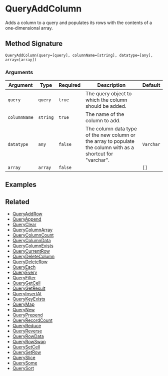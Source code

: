 # QueryAddColumn

Adds a column to a query and populates its rows with the contents of a one-dimensional array.

## Method Signature

```
QueryAddColumn(query=[query], columnName=[string], datatype=[any], array=[array])
```

### Arguments

| Argument     | Type     | Required | Description                                                                                                  | Default   |
| ------------ | -------- | -------- | ------------------------------------------------------------------------------------------------------------ | --------- |
| `query`      | `query`  | `true`   | The query object to which the column should be added.                                                        |           |
| `columnName` | `string` | `true`   | The name of the column to add.                                                                               |           |
| `datatype`   | `any`    | `false`  | The column data type of the new column or the array to populate the column with as a shortcut for "varchar". | `Varchar` |
| `array`      | `array`  | `false`  |                                                                                                              | `[]`      |

## Examples

## Related

* [QueryAddRow](queryaddrow.md)
* [QueryAppend](queryappend.md)
* [QueryClear](queryclear.md)
* [QueryColumnArray](querycolumnarray.md)
* [QueryColumnCount](querycolumncount.md)
* [QueryColumnData](querycolumndata.md)
* [QueryColumnExists](querycolumnexists.md)
* [QueryCurrentRow](querycurrentrow.md)
* [QueryDeleteColumn](querydeletecolumn.md)
* [QueryDeleteRow](querydeleterow.md)
* [QueryEach](queryeach.md)
* [QueryEvery](queryevery.md)
* [QueryFilter](queryfilter.md)
* [QueryGetCell](querygetcell.md)
* [QueryGetResult](querygetresult.md)
* [QueryInsertAt](queryinsertat.md)
* [QueryKeyExists](querykeyexists.md)
* [QueryMap](querymap.md)
* [QueryNew](querynew.md)
* [QueryPrepend](queryprepend.md)
* [QueryRecordCount](queryrecordcount.md)
* [QueryReduce](queryreduce.md)
* [QueryReverse](queryreverse.md)
* [QueryRowData](queryrowdata.md)
* [QueryRowSwap](queryrowswap.md)
* [QuerySetCell](querysetcell.md)
* [QuerySetRow](querysetrow.md)
* [QuerySlice](queryslice.md)
* [QuerySome](querysome.md)
* [QuerySort](querysort.md)
